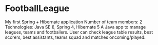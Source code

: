 # FootballLeague
My first Spring + Hibernate application
Number of team members: 2
Technologies: Java SE 8, Spring 4, Hibernate 5
A Java app to manage leagues, teams and footballers. User can check league table results, best scorers, best assistants, teams squad and matches oncoming/played.
